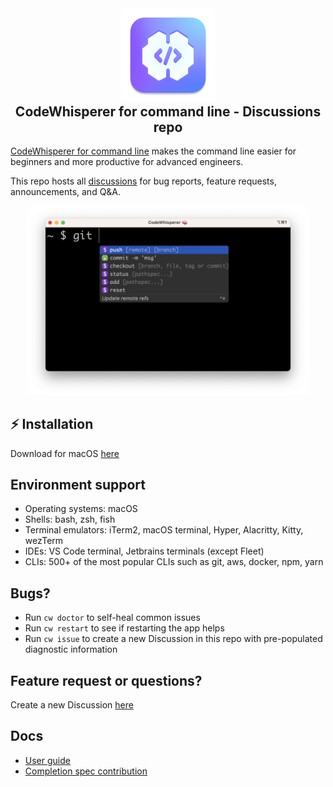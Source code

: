 <div align="center">
    <img width="150" src="assets/icon.png" />
    <h2 style="margin-top: 0px">CodeWhisperer for command line - Discussions repo</h1>
</div>


[CodeWhisperer for command line](https://fig.io?ref=github_fig) makes the command line easier for beginners and more productive for advanced engineers. 

This repo hosts all [discussions](https://github.com/aws/codewhisperer-command-line-discussions/discussions) for bug reports, feature requests, announcements, and Q&A.

<div align="center">
    <img width="450" src="assets/cli-completions-git.png" />
</div>


## ⚡️ Installation

Download for macOS [here](https://desktop-release.codewhisperer.us-east-1.amazonaws.com/latest/CodeWhisperer.dmg)


## Environment support
* Operating systems: macOS
* Shells: bash, zsh, fish
* Terminal emulators: iTerm2, macOS terminal, Hyper, Alacritty, Kitty, wezTerm
* IDEs: VS Code terminal, Jetbrains terminals (except Fleet)
* CLIs: 500+ of the most popular CLIs such as git, aws, docker, npm, yarn


## Bugs?
* Run `cw doctor` to self-heal common issues
* Run `cw restart` to see if restarting the app helps
* Run `cw issue` to create a new Discussion in this repo with pre-populated diagnostic information


## Feature request or questions?
Create a new Discussion [here](https://github.com/aws/codewhisperer-command-line-discussions/discussions/new/choose) 


## Docs
* [User guide](https://docs.aws.amazon.com/codewhisperer/latest/userguide/command-line.html)
* [Completion spec contribution](https://fig.io/docs)


